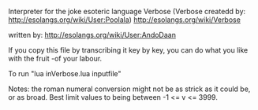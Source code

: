 Interpreter for the joke esoteric language Verbose
(Verbose createdd by: http://esolangs.org/wiki/User:Poolala)
http://esolangs.org/wiki/Verbose

written by: http://esolangs.org/wiki/User:AndoDaan

If you copy this file by transcribing it
key by key, you can do what you like with the fruit
-of your labour.

To run "lua inVerbose.lua inputfile"

Notes: the roman numeral conversion might not be as 
strick as it could be, or as broad. Best limit values 
to being between -1 <= v <= 3999.
